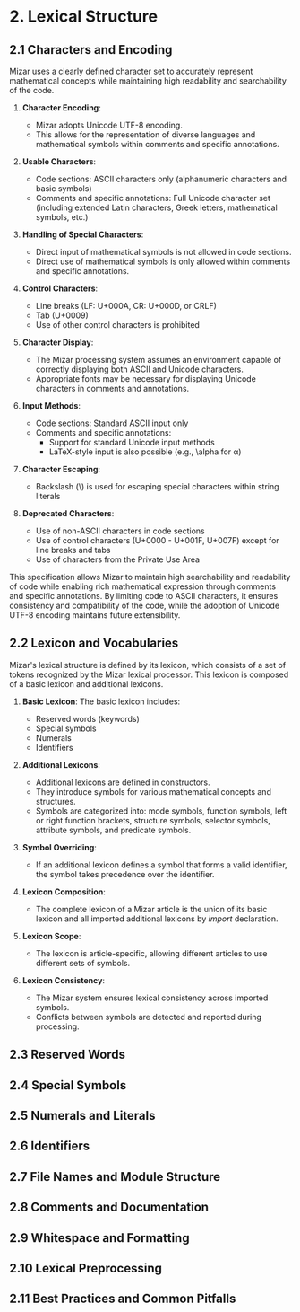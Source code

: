 # 2. Lexical Structure

## 2.1 Characters and Encoding

Mizar uses a clearly defined character set to accurately represent mathematical concepts while maintaining high readability and searchability of the code.

1. **Character Encoding**:
   - Mizar adopts Unicode UTF-8 encoding.
   - This allows for the representation of diverse languages and mathematical symbols within comments and specific annotations.

2. **Usable Characters**:
   - Code sections: ASCII characters only (alphanumeric characters and basic symbols)
   - Comments and specific annotations: Full Unicode character set (including extended Latin characters, Greek letters, mathematical symbols, etc.)

3. **Handling of Special Characters**:
   - Direct input of mathematical symbols is not allowed in code sections.
   - Direct use of mathematical symbols is only allowed within comments and specific annotations.

4. **Control Characters**:
   - Line breaks (LF: U+000A, CR: U+000D, or CRLF)
   - Tab (U+0009)
   - Use of other control characters is prohibited

5. **Character Display**:
   - The Mizar processing system assumes an environment capable of correctly displaying both ASCII and Unicode characters.
   - Appropriate fonts may be necessary for displaying Unicode characters in comments and annotations.

6. **Input Methods**:
   - Code sections: Standard ASCII input only
   - Comments and specific annotations:
     - Support for standard Unicode input methods
     - LaTeX-style input is also possible (e.g., \alpha for α)

7. **Character Escaping**:
   - Backslash (\\) is used for escaping special characters within string literals

8. **Deprecated Characters**:
   - Use of non-ASCII characters in code sections
   - Use of control characters (U+0000 - U+001F, U+007F) except for line breaks and tabs
   - Use of characters from the Private Use Area

This specification allows Mizar to maintain high searchability and readability of code while enabling rich mathematical expression through comments and specific annotations. By limiting code to ASCII characters, it ensures consistency and compatibility of the code, while the adoption of Unicode UTF-8 encoding maintains future extensibility.

## 2.2 Lexicon and Vocabularies

Mizar's lexical structure is defined by its lexicon, which consists of a set of tokens recognized by the Mizar lexical processor. This lexicon is composed of a basic lexicon and additional lexicons.

1. **Basic Lexicon**:
   The basic lexicon includes:
   - Reserved words (keywords)
   - Special symbols
   - Numerals
   - Identifiers

2. **Additional Lexicons**:
   - Additional lexicons are defined in constructors.
   - They introduce symbols for various mathematical concepts and structures.
   - Symbols are categorized into: mode symbols, function symbols, left or right function brackets, structure symbols, selector symbols, attribute symbols, and predicate symbols.

3. **Symbol Overriding**:
   - If an additional lexicon defines a symbol that forms a valid identifier, the symbol takes precedence over the identifier.

4. **Lexicon Composition**:
   - The complete lexicon of a Mizar article is the union of its basic lexicon and all imported additional lexicons by *import* declaration.

5. **Lexicon Scope**:
   - The lexicon is article-specific, allowing different articles to use different sets of symbols.

6. **Lexicon Consistency**:
   - The Mizar system ensures lexical consistency across imported symbols.
   - Conflicts between symbols are detected and reported during processing.

## 2.3 Reserved Words

## 2.4 Special Symbols

## 2.5 Numerals and Literals

## 2.6 Identifiers

## 2.7 File Names and Module Structure

## 2.8 Comments and Documentation

## 2.9 Whitespace and Formatting

## 2.10 Lexical Preprocessing

## 2.11 Best Practices and Common Pitfalls
